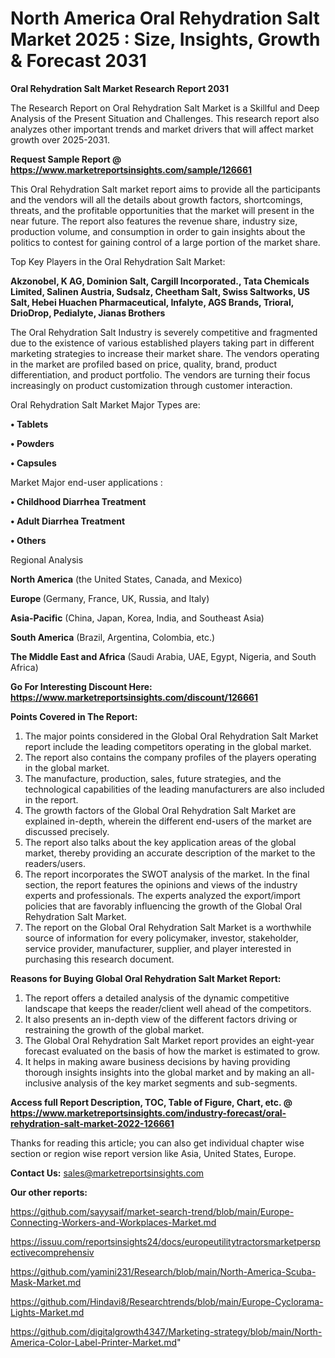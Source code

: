 # North America Oral Rehydration Salt Market 2025 : Size, Insights, Growth & Forecast 2031

<strong>Oral Rehydration Salt Market Research Report 2031</strong>

The Research Report on Oral Rehydration Salt Market is a Skillful and Deep Analysis of the Present Situation and Challenges. This research report also analyzes other important trends and market drivers that will affect market growth over 2025-2031.

<strong>Request Sample Report @ <a href=https://www.marketreportsinsights.com/sample/126661>https://www.marketreportsinsights.com/sample/126661</a></strong>

This Oral Rehydration Salt market report aims to provide all the participants and the vendors will all the details about growth factors, shortcomings, threats, and the profitable opportunities that the market will present in the near future. The report also features the revenue share, industry size, production volume, and consumption in order to gain insights about the politics to contest for gaining control of a large portion of the market share.

Top Key Players in the Oral Rehydration Salt Market:

<strong>Akzonobel, K AG, Dominion Salt, Cargill Incorporated., Tata Chemicals Limited, Salinen Austria, Sudsalz, Cheetham Salt, Swiss Saltworks, US Salt, Hebei Huachen Pharmaceutical, Infalyte, AGS Brands, Trioral, DrioDrop, Pedialyte, Jianas Brothers</strong>

The Oral Rehydration Salt Industry is severely competitive and fragmented due to the existence of various established players taking part in different marketing strategies to increase their market share. The vendors operating in the market are profiled based on price, quality, brand, product differentiation, and product portfolio. The vendors are turning their focus increasingly on product customization through customer interaction.

Oral Rehydration Salt Market Major Types are:

<strong>• Tablets

• Powders

• Capsules</strong>

Market Major end-user applications :

<strong>• Childhood Diarrhea Treatment

• Adult Diarrhea Treatment

• Others</strong>

Regional Analysis

</u><strong><b>North America</b></strong> (the United States, Canada, and Mexico)

<strong><b>Europe </b></strong>(Germany, France, UK, Russia, and Italy)

<strong><b>Asia-Pacific</b></strong> (China, Japan, Korea, India, and Southeast Asia)

<strong><b>South America</b></strong> (Brazil, Argentina, Colombia, etc.)

<strong><b>The Middle East and Africa</b></strong> (Saudi Arabia, UAE, Egypt, Nigeria, and South Africa)

<strong>Go For Interesting Discount Here: <a href=https://www.marketreportsinsights.com/discount/126661>https://www.marketreportsinsights.com/discount/126661</a></strong>

<strong>Points Covered in The Report:</strong>
<ol>
  <li>The major points considered in the Global Oral Rehydration Salt Market report include the leading competitors operating in the global market.</li>
  <li>The report also contains the company profiles of the players operating in the global market.</li>
  <li>The manufacture, production, sales, future strategies, and the technological capabilities of the leading manufacturers are also included in the report.</li>
  <li>The growth factors of the Global Oral Rehydration Salt Market are explained in-depth, wherein the different end-users of the market are discussed precisely.</li>
  <li>The report also talks about the key application areas of the global market, thereby providing an accurate description of the market to the readers/users.</li>
  <li>The report incorporates the SWOT analysis of the market. In the final section, the report features the opinions and views of the industry experts and professionals. The experts analyzed the export/import policies that are favorably influencing the growth of the Global Oral Rehydration Salt Market.</li>
  <li>The report on the Global Oral Rehydration Salt Market is a worthwhile source of information for every policymaker, investor, stakeholder, service provider, manufacturer, supplier, and player interested in purchasing this research document.</li>
</ol>
<strong>Reasons for Buying Global Oral Rehydration Salt Market Report:</strong>

<ol>
  <li>The report offers a detailed analysis of the dynamic competitive landscape that keeps the reader/client well ahead of the competitors.</li>
  <li>It also presents an in-depth view of the different factors driving or restraining the growth of the global market.</li>
  <li>The Global Oral Rehydration Salt Market report provides an eight-year forecast evaluated on the basis of how the market is estimated to grow.</li>
  <li>It helps in making aware business decisions by having providing thorough insights insights into the global market and by making an all-inclusive analysis of the key market segments and sub-segments.</li>
</ol>
<strong>Access full Report Description, TOC, Table of Figure, Chart, etc. @ <a href=https://www.marketreportsinsights.com/industry-forecast/oral-rehydration-salt-market-2022-126661>https://www.marketreportsinsights.com/industry-forecast/oral-rehydration-salt-market-2022-126661</a></strong>


Thanks for reading this article; you can also get individual chapter wise section or region wise report version like Asia, United States, Europe.

<strong>Contact Us:</strong>
sales@marketreportsinsights.com

<strong>Our other reports:</strong>

<a href=https://github.com/sayysaif/market-search-trend/blob/main/Europe-Connecting-Workers-and-Workplaces-Market.md>https://github.com/sayysaif/market-search-trend/blob/main/Europe-Connecting-Workers-and-Workplaces-Market.md</a>

<a href=https://issuu.com/reportsinsights24/docs/europeutilitytractorsmarketperspectivecomprehensiv>https://issuu.com/reportsinsights24/docs/europeutilitytractorsmarketperspectivecomprehensiv</a>

<a href=https://github.com/yamini231/Research/blob/main/North-America-Scuba-Mask-Market.md>https://github.com/yamini231/Research/blob/main/North-America-Scuba-Mask-Market.md</a>

<a href=https://github.com/Hindavi8/Researchtrends/blob/main/Europe-Cyclorama-Lights-Market.md>https://github.com/Hindavi8/Researchtrends/blob/main/Europe-Cyclorama-Lights-Market.md</a>

<a href=https://github.com/digitalgrowth4347/Marketing-strategy/blob/main/North-America-Color-Label-Printer-Market.md>https://github.com/digitalgrowth4347/Marketing-strategy/blob/main/North-America-Color-Label-Printer-Market.md</a>"
